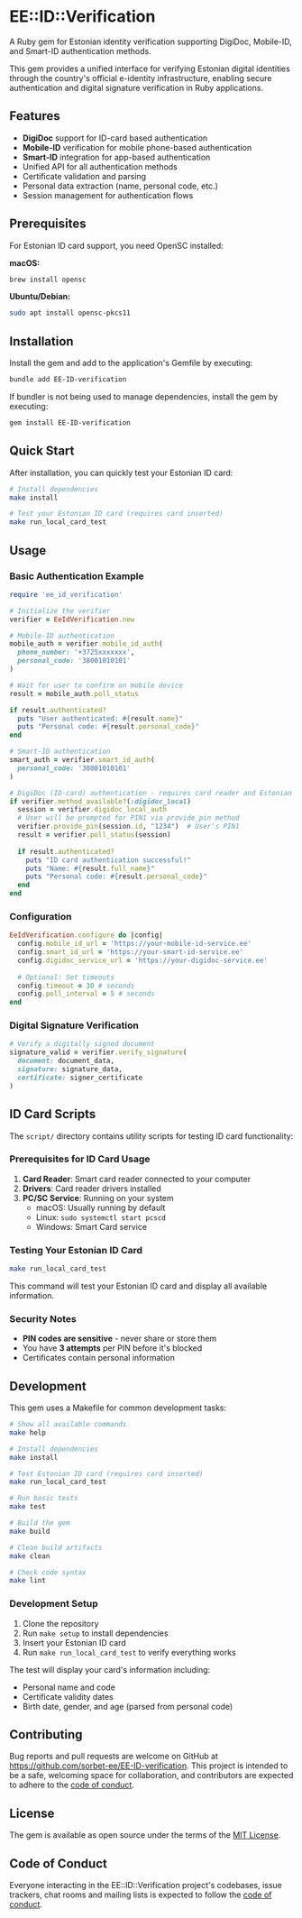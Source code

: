 # EE::ID::Verification

A Ruby gem for Estonian identity verification supporting DigiDoc, Mobile-ID, and Smart-ID authentication methods.

This gem provides a unified interface for verifying Estonian digital identities through the country's official e-identity infrastructure, enabling secure authentication and digital signature verification in Ruby applications.

## Features

- **DigiDoc** support for ID-card based authentication
- **Mobile-ID** verification for mobile phone-based authentication
- **Smart-ID** integration for app-based authentication
- Unified API for all authentication methods
- Certificate validation and parsing
- Personal data extraction (name, personal code, etc.)
- Session management for authentication flows

## Prerequisites

For Estonian ID card support, you need OpenSC installed:

**macOS:**
```bash
brew install opensc
```

**Ubuntu/Debian:**
```bash
sudo apt install opensc-pkcs11
```

## Installation

Install the gem and add to the application's Gemfile by executing:

```bash
bundle add EE-ID-verification
```

If bundler is not being used to manage dependencies, install the gem by executing:

```bash
gem install EE-ID-verification
```

## Quick Start

After installation, you can quickly test your Estonian ID card:

```bash
# Install dependencies
make install

# Test your Estonian ID card (requires card inserted)
make run_local_card_test
```

## Usage

### Basic Authentication Example

```ruby
require 'ee_id_verification'

# Initialize the verifier
verifier = EeIdVerification.new

# Mobile-ID authentication
mobile_auth = verifier.mobile_id_auth(
  phone_number: '+3725xxxxxxx',
  personal_code: '38001010101'
)

# Wait for user to confirm on mobile device
result = mobile_auth.poll_status

if result.authenticated?
  puts "User authenticated: #{result.name}"
  puts "Personal code: #{result.personal_code}"
end

# Smart-ID authentication
smart_auth = verifier.smart_id_auth(
  personal_code: '38001010101'
)

# DigiDoc (ID-card) authentication - requires card reader and Estonian ID card
if verifier.method_available?(:digidoc_local)
  session = verifier.digidoc_local_auth
  # User will be prompted for PIN1 via provide_pin method
  verifier.provide_pin(session.id, "1234")  # User's PIN1
  result = verifier.poll_status(session)
  
  if result.authenticated?
    puts "ID card authentication successful!"
    puts "Name: #{result.full_name}"
    puts "Personal code: #{result.personal_code}"
  end
end
```

### Configuration

```ruby
EeIdVerification.configure do |config|
  config.mobile_id_url = 'https://your-mobile-id-service.ee'
  config.smart_id_url = 'https://your-smart-id-service.ee'
  config.digidoc_service_url = 'https://your-digidoc-service.ee'
  
  # Optional: Set timeouts
  config.timeout = 30 # seconds
  config.poll_interval = 5 # seconds
end
```

### Digital Signature Verification

```ruby
# Verify a digitally signed document
signature_valid = verifier.verify_signature(
  document: document_data,
  signature: signature_data,
  certificate: signer_certificate
)
```

## ID Card Scripts

The `script/` directory contains utility scripts for testing ID card functionality:

### Prerequisites for ID Card Usage

1. **Card Reader**: Smart card reader connected to your computer
2. **Drivers**: Card reader drivers installed
3. **PC/SC Service**: Running on your system
   - macOS: Usually running by default
   - Linux: `sudo systemctl start pcscd`
   - Windows: Smart Card service

### Testing Your Estonian ID Card

```bash
make run_local_card_test
```
This command will test your Estonian ID card and display all available information.

### Security Notes
- **PIN codes are sensitive** - never share or store them
- You have **3 attempts** per PIN before it's blocked
- Certificates contain personal information

## Development

This gem uses a Makefile for common development tasks:

```bash
# Show all available commands
make help

# Install dependencies
make install

# Test Estonian ID card (requires card inserted)
make run_local_card_test

# Run basic tests
make test

# Build the gem
make build

# Clean build artifacts
make clean

# Check code syntax
make lint
```

### Development Setup

1. Clone the repository
2. Run `make setup` to install dependencies
3. Insert your Estonian ID card
4. Run `make run_local_card_test` to verify everything works

The test will display your card's information including:
- Personal name and code
- Certificate validity dates
- Birth date, gender, and age (parsed from personal code)

## Contributing

Bug reports and pull requests are welcome on GitHub at https://github.com/sorbet-ee/EE-ID-verification. This project is intended to be a safe, welcoming space for collaboration, and contributors are expected to adhere to the [code of conduct](https://github.com/sorbet-ee/EE-ID-verification/blob/main/CODE_OF_CONDUCT.md).

## License

The gem is available as open source under the terms of the [MIT License](https://opensource.org/licenses/MIT).

## Code of Conduct

Everyone interacting in the EE::ID::Verification project's codebases, issue trackers, chat rooms and mailing lists is expected to follow the [code of conduct](https://github.com/sorbet-ee/EE-ID-verification/blob/main/CODE_OF_CONDUCT.md).